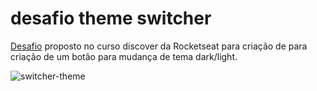 # desafio theme switcher

[Desafio](https://efficient-sloth-d85.notion.site/Desafio-Theme-Switcher-dbabdf77f70d43298df382c8e805fc13) proposto no curso discover da Rocketseat para criação de para criação de um botão para mudança de tema dark/light.

![switcher-theme](https://user-images.githubusercontent.com/65312009/158484028-d88787d8-0f0e-46d0-b2cf-944b123c2ace.png)
